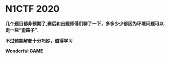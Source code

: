 # N1CTF 2020
**几个题目都非预期了,赛后和出题师傅们聊了一下，多多少少都因为环境问题可以走一些“歪路子”.**

**不过预期解都十分巧妙，值得学习**

**Wonderful GAME**
